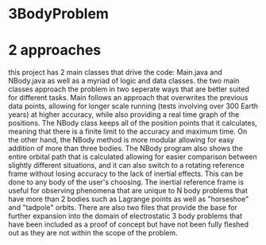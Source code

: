 # 3BodyProblem

# 2 approaches
this project has 2 main classes that drive the code: Main.java and NBody.java as well as a myriad of logic and data classes. the two main classes approach the problem in two seperate ways that are better suited for different tasks. Main follows an approach that overwrites the previous data points, allowing for longer scale running (tests involving over 300 Earth years) at higher accuracy, while also providing a real time graph of the positions. 
The NBody class keeps all of the position points that it calculates, meaning that there is a finite limit to the accuracy and maximum time. On the other hand, the NBody method is more modular allowing for easy addition of more than three bodies. The NBody program also shows the entire orbital path that is calculated allowing for easier comparison between slightly different situations, and it can also switch to a rotating reference frame without losing accuracy to the lack of inertial effects. This can be done to any body of the user's choosing. The inertial reference frame is useful for observing phenomena that are unique to N body problems that have more than 2 bodies such as Lagrange points as well as "horseshoe" and "tadpole" orbits.
There are also two files that provide the base for further expansion into the domain of electrostatic 3 body problems that have been included as a proof of concept but have not been fully fleshed out as they are not within the scope of the problem.
